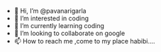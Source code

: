 - 👋 Hi, I’m @pavanarigarla
- 👀 I’m interested in coding
- 🌱 I’m currently learning coding
- 💞️ I’m looking to collaborate on google
- 📫 How to reach me ,come to my place habibi....

<!---
rolex72/rolex72 is a ✨ special ✨ repository because its `README.md` (this file) appears on your GitHub profile.
You can click the Preview link to take a look at your changes.
--->
